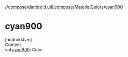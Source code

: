 //[compose](../../../index.md)/[danbroid.util.compose](../index.md)/[MaterialColors](index.md)/[cyan900](cyan900.md)



# cyan900  
[androidJvm]  
Content  
val [cyan900](cyan900.md): Color  



